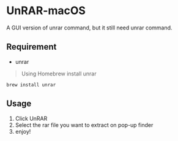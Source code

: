 # UnRAR-macOS

A GUI version of unrar command, but it still need unrar command.

## Requirement
* unrar

> Using Homebrew install unrar
```shell
brew install unrar
```

## Usage

1. Click UnRAR
2. Select the rar file you want to extract on pop-up finder
3. enjoy!
